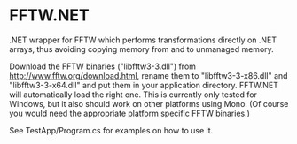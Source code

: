 # FFTW.NET
.NET wrapper for FFTW which performs transformations directly on .NET arrays,
thus avoiding copying memory from and to unmanaged memory.

Download the FFTW binaries ("libfftw3-3.dll") from http://www.fftw.org/download.html,
rename them to "libfftw3-3-x86.dll" and "libfftw3-3-x64.dll" and put them in your application directory.
FFTW.NET will automatically load the right one.
This is currently only tested for Windows, but it also should work on other platforms using Mono.
(Of course you would need the appropriate platform specific FFTW binaries.)

See TestApp/Program.cs for examples on how to use it.
